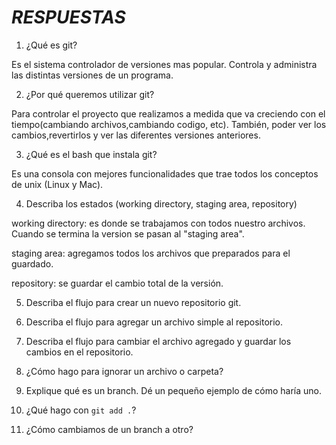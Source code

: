 # *RESPUESTAS*

1. ¿Qué es git?

Es el sistema controlador de versiones mas popular. Controla y administra las distintas versiones de un programa.

2. ¿Por qué queremos utilizar git?

Para controlar el proyecto que realizamos a medida que va creciendo con el tiempo(cambiando archivos,cambiando codigo, etc). También, poder ver los cambios,revertirlos y ver las diferentes versiones anteriores.

3. ¿Qué es el bash que instala git?

Es una consola con mejores funcionalidades que trae todos los conceptos de unix (Linux y Mac).

4. Describa los estados (working directory, staging area, repository)

working directory: es donde se trabajamos con todos nuestro archivos. Cuando se termina la version se pasan al "staging area".

staging area: agregamos todos los archivos que preparados para el guardado.

repository: se guardar el cambio total de la versión.

5. Describa el flujo para crear un nuevo repositorio git.


6. Describa el flujo para agregar un archivo simple al repositorio.


7. Describa el flujo para cambiar el archivo agregado y guardar los cambios en el repositorio.


8. ¿Cómo hago para ignorar un archivo o carpeta?


9. Explique qué es un branch. Dé un pequeño ejemplo de cómo haría uno.


10. ¿Qué hago con `git add .`?


11. ¿Cómo cambiamos de un branch a otro?


